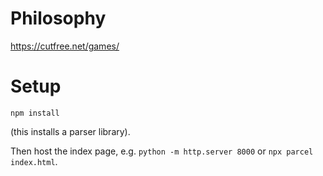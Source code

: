 # Philosophy
<https://cutfree.net/games/>

# Setup
```
npm install
```
(this installs a parser library).

Then host the index page, e.g.
`python -m http.server 8000` or
`npx parcel index.html`.
